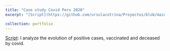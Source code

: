 ```yaml
---
title: "Case study Covid Peru 2020"
excerpt: "[Script](https://github.com/ursulacotrina/Proyectos/blob/main/Analisis_salud_pandemia.ipynb): I analyze the evolution of positive cases, vaccinated and deceased by covid."

collection: portfolio
---
```

[Script](https://github.com/ursulacotrina/Proyectos/blob/main/Analisis_salud_pandemia.ipynb): I analyze the evolution of positive cases, vaccinated and deceased by covid.

